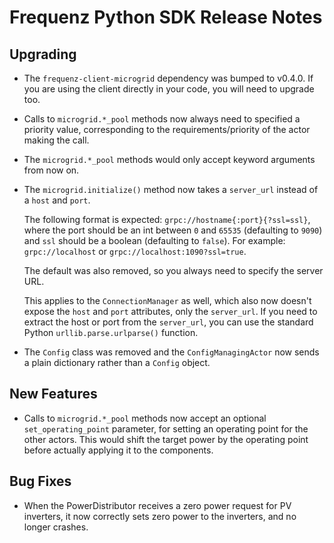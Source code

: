 # Frequenz Python SDK Release Notes

## Upgrading

- The `frequenz-client-microgrid` dependency was bumped to v0.4.0. If you are using the client directly in your code, you will need to upgrade too.

- Calls to `microgrid.*_pool` methods now always need to specified a priority value, corresponding to the requirements/priority of the actor making the call.

- The `microgrid.*_pool` methods would only accept keyword arguments from now on.

- The `microgrid.initialize()` method now takes a `server_url` instead of a `host` and `port`.

   The following format is expected: `grpc://hostname{:port}{?ssl=ssl}`, where the port should be an int between `0` and `65535` (defaulting to `9090`) and `ssl` should be a boolean (defaulting to `false`). For example: `grpc://localhost` or `grpc://localhost:1090?ssl=true`.

   The default was also removed, so you always need to specify the server URL.

   This applies to the `ConnectionManager` as well, which also now doesn't expose the `host` and `port` attributes, only the `server_url`. If you need to extract the host or port from the `server_url`, you can use the standard Python `urllib.parse.urlparse()` function.

- The `Config` class was removed and the `ConfigManagingActor` now sends a plain dictionary rather than a `Config` object.

## New Features

- Calls to `microgrid.*_pool` methods now accept an optional `set_operating_point` parameter, for setting an operating point for the other actors.  This would shift the target power by the operating point before actually applying it to the components.

## Bug Fixes

- When the PowerDistributor receives a zero power request for PV inverters, it now correctly sets zero power to the inverters, and no longer crashes.
